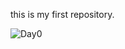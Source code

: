 this is my first repository.

![Day0](https://user-images.githubusercontent.com/62828746/203705052-b1a7f71d-54c5-4892-8727-92c325354d91.PNG)
